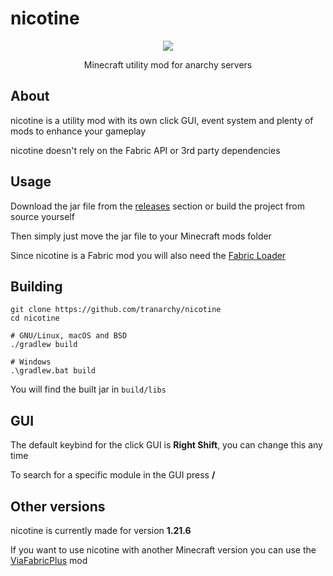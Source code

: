 # nicotine

<p align="center">
  <img src="https://github.com/user-attachments/assets/52d5d097-6e4c-4120-a7c5-8a8edc601a47">
</p>
<p align="center">Minecraft utility mod for anarchy servers</p>

## About

nicotine is a utility mod with its own click GUI, event system and plenty of mods to enhance your gameplay

nicotine doesn't rely on the Fabric API or 3rd party dependencies

## Usage

Download the jar file from the [releases](https://github.com/tranarchy/nicotine/releases) section or build the project from source yourself

Then simply just move the jar file to your Minecraft mods folder

Since nicotine is a Fabric mod you will also need the [Fabric Loader](https://fabricmc.net/)

## Building

```
git clone https://github.com/tranarchy/nicotine
cd nicotine

# GNU/Linux, macOS and BSD
./gradlew build

# Windows
.\gradlew.bat build
```

You will find the built jar in `build/libs`

## GUI

The default keybind for the click GUI is **Right Shift**, you can change this any time

To search for a specific module in the GUI press **/**

## Other versions

nicotine is currently made for version **1.21.6**

If you want to use nicotine with another Minecraft version you can use the [ViaFabricPlus](https://modrinth.com/mod/viafabricplus) mod
